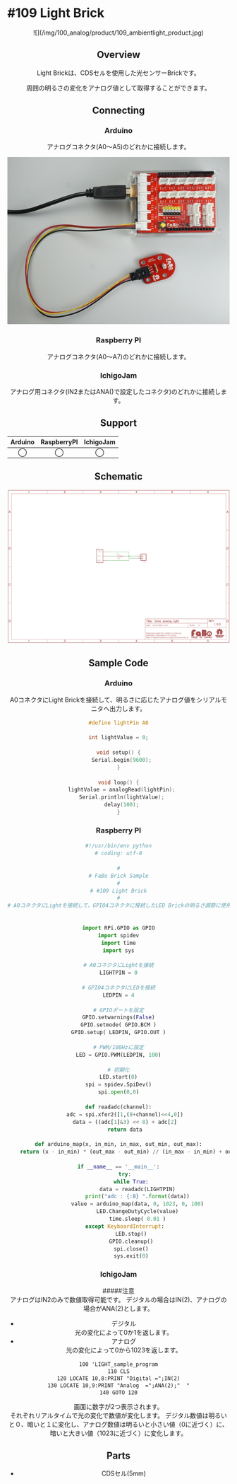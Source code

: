 # #109 Light Brick

<center>![](/img/100_analog/product/109_ambientlight_product.jpg)
<!--COLORME-->

## Overview
Light Brickは、CDSセルを使用した光センサーBrickです。

周囲の明るさの変化をアナログ値として取得することができます。


## Connecting
### Arduino
アナログコネクタ(A0〜A5)のどれかに接続します。

![](/img/100_analog/connect/109_ambientlight_connect.jpg)

### Raspberry PI
アナログコネクタ(A0〜A7)のどれかに接続します。

### IchigoJam
アナログ用コネクタ(IN2またはANA()で設定したコネクタ)のどれかに接続します。

## Support
|Arduino|RaspberryPI|IchigoJam|
|:--:|:--:|:--:|
|◯|◯|◯|

## Schematic
![](/img/100_analog/schematic/109_ambientlight_schematic.png)

## Sample Code
### Arduino
A0コネクタにLight Brickを接続して、明るさに応じたアナログ値をシリアルモニタへ出力します。

```c
#define lightPin A0

int lightValue = 0;

void setup() {
  Serial.begin(9600);
}

void loop() {
  lightValue = analogRead(lightPin);
  Serial.println(lightValue);
  delay(100);
}
```

### Raspberry PI
```python
#!/usr/bin/env python
# coding: utf-8

#
# FaBo Brick Sample
#
# #109 Light Brick
#
# A0コネクタにLightを接続して、GPIO4コネクタに接続したLED Brickの明るさ調節に使用しています。


import RPi.GPIO as GPIO
import spidev
import time
import sys

# A0コネクタにLightを接続
LIGHTPIN = 0

# GPIO4コネクタにLEDを接続
LEDPIN = 4

# GPIOポートを設定
GPIO.setwarnings(False)
GPIO.setmode( GPIO.BCM )
GPIO.setup( LEDPIN, GPIO.OUT )

# PWM/100Hzに設定
LED = GPIO.PWM(LEDPIN, 100)

# 初期化
LED.start(0)
spi = spidev.SpiDev()
spi.open(0,0)

def readadc(channel):
	adc = spi.xfer2([1,(8+channel)<<4,0])
	data = ((adc[1]&3) << 8) + adc[2]
	return data

def arduino_map(x, in_min, in_max, out_min, out_max):
	return (x - in_min) * (out_max - out_min) // (in_max - in_min) + out_min

if __name__ == '__main__':
	try:
		while True:
			data = readadc(LIGHTPIN)
			print("adc : {:8} ".format(data))
			value = arduino_map(data, 0, 1023, 0, 100)
			LED.ChangeDutyCycle(value)
			time.sleep( 0.01 )
	except KeyboardInterrupt:
		LED.stop()
		GPIO.cleanup()
		spi.close()
		sys.exit(0)
```

### IchigoJam
#####注意<br>アナログはIN2のみで数値取得可能です。
デジタルの場合はIN(2)、アナログの場合がANA(2)とします。

- デジタル<br>
光の変化によって0か1を返します。<br>
- アナログ<br>
光の変化によって0から1023を返します。<br>

```Basic
100 'LIGHT_sample_program
110 CLS
120 LOCATE 10,8:PRINT "Digital =";IN(2)
130 LOCATE 10,9:PRINT "Analog  =";ANA(2);"  "
140 GOTO 120
```

画面に数字が2つ表示されます。<br>
それぞれリアルタイムで光の変化で数値が変化します。
デジタル数値は明るいと０、暗いと１に変化し、アナログ数値は明るいと小さい値（0に近づく）に、暗いと大きい値（1023に近づく）に変化します。

## Parts
- CDSセル(5mm)
